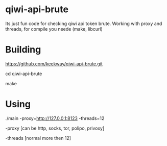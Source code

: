 # qiwi-api-brute

Its just fun code for checking qiwi api token brute. Working with proxy and threads, for compile you neede (make, libcurl)

# Building
https://github.com/keekway/qiwi-api-brute.git

cd qiwi-api-brute

make

# Using
./main -proxy=http://127.0.0.1:8123 -threads=12

-proxy [can be http, socks, tor, polipo, privoxy]

-threads [normal more then 12]
